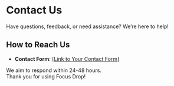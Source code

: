 # Contact Us

Have questions, feedback, or need assistance? We’re here to help!  

## How to Reach Us
- **Contact Form**: [[Link to Your Contact Form] ](https://w02kn9z7oha.typeform.com/to/vth1qPof) 

We aim to respond within 24-48 hours.  
Thank you for using Focus Drop!
